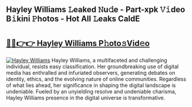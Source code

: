 ## Hayley Williams 𝙻eaked 𝙽u𝚍e - Part-xpk 𝚅𝚒deo B𝚒kini 𝙿hotos - Hot All 𝙻eaks CaldE

# <h2><a href="http://ld0ebzb.urlbe.top/?page=Hayley+Williams">🔗🔗👉👉 Hayley Williams P𝚑oto𝚜Vid𝚎o</a></h2>

[![Hayley Williams](https://i.imgur.com/eBuTRDB.gif)](http://ld0ebzb.urlbe.top/?page=Hayley+Williams)
Hayley Williams, a multifaceted and challenging individual, resists easy classification. Her groundbreaking use of digital media has enthralled and infuriated observers, generating debates on identity, ethics, and the evolving nature of online communities. Regardless of what lies ahead, her significance in shaping the digital landscape is undeniable. Fueled by an unyielding resolve and undeniable charisma, Hayley Williams presence in the digital universe is transformative.

